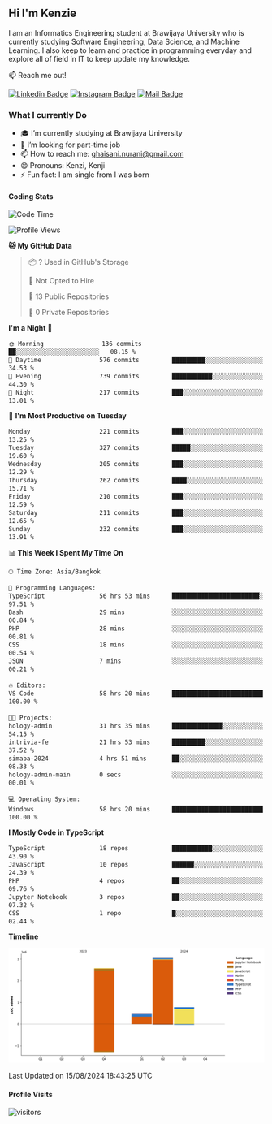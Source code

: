 ## Hi I'm Kenzie


I am an Informatics Engineering student at Brawijaya University who is currently studying Software Engineering, Data Science, and Machine Learning. I also keep to learn and practice in programming everyday and explore all of field in IT to keep update my knowledge.

:mailbox: Reach me out!

[![Linkedin Badge](https://img.shields.io/badge/-Kenzie_Taqiyassar-0e76a8?style=flat&labelColor=0e76a8&logo=linkedin&logoColor=white)](https://www.linkedin.com/in/kenzie-taqiyassar-37458b1aa/) 
[![Instagram Badge](https://img.shields.io/badge/-@__kenziehh_-e84393?style=flat&labelColor=e84393&logo=instagram&logoColor=white)](https://www.instagram.com/_kenziehh/) 
[![Mail Badge](https://img.shields.io/badge/-ghaisani.nurani-c0392b?style=flat&labelColor=c0392b&logo=gmail&logoColor=white)](mailto:ghaisani.nurani@gmail.com)

### What I currently Do

- 🎓 I’m currently studying at Brawijaya University
- 💼 I’m looking for part-time job
- 📫 How to reach me: ghaisani.nurani@gmail.com
- 😄 Pronouns: Kenzi, Kenji
- ⚡ Fun fact: I am single from I was born

#### Coding Stats
<!--START_SECTION:waka-->
![Code Time](http://img.shields.io/badge/Code%20Time-587%20hrs%2028%20mins-blue)

![Profile Views](http://img.shields.io/badge/Profile%20Views-1-blue)

**🐱 My GitHub Data** 

> 📦 ? Used in GitHub's Storage 
 > 
> 🚫 Not Opted to Hire
 > 
> 📜 13 Public Repositories 
 > 
> 🔑 0 Private Repositories 
 > 
**I'm a Night 🦉** 

```text
🌞 Morning                136 commits         ██░░░░░░░░░░░░░░░░░░░░░░░   08.15 % 
🌆 Daytime                576 commits         █████████░░░░░░░░░░░░░░░░   34.53 % 
🌃 Evening                739 commits         ███████████░░░░░░░░░░░░░░   44.30 % 
🌙 Night                  217 commits         ███░░░░░░░░░░░░░░░░░░░░░░   13.01 % 
```
📅 **I'm Most Productive on Tuesday** 

```text
Monday                   221 commits         ███░░░░░░░░░░░░░░░░░░░░░░   13.25 % 
Tuesday                  327 commits         █████░░░░░░░░░░░░░░░░░░░░   19.60 % 
Wednesday                205 commits         ███░░░░░░░░░░░░░░░░░░░░░░   12.29 % 
Thursday                 262 commits         ████░░░░░░░░░░░░░░░░░░░░░   15.71 % 
Friday                   210 commits         ███░░░░░░░░░░░░░░░░░░░░░░   12.59 % 
Saturday                 211 commits         ███░░░░░░░░░░░░░░░░░░░░░░   12.65 % 
Sunday                   232 commits         ███░░░░░░░░░░░░░░░░░░░░░░   13.91 % 
```


📊 **This Week I Spent My Time On** 

```text
🕑︎ Time Zone: Asia/Bangkok

💬 Programming Languages: 
TypeScript               56 hrs 53 mins      ████████████████████████░   97.51 % 
Bash                     29 mins             ░░░░░░░░░░░░░░░░░░░░░░░░░   00.84 % 
PHP                      28 mins             ░░░░░░░░░░░░░░░░░░░░░░░░░   00.81 % 
CSS                      18 mins             ░░░░░░░░░░░░░░░░░░░░░░░░░   00.54 % 
JSON                     7 mins              ░░░░░░░░░░░░░░░░░░░░░░░░░   00.21 % 

🔥 Editors: 
VS Code                  58 hrs 20 mins      █████████████████████████   100.00 % 

🐱‍💻 Projects: 
hology-admin             31 hrs 35 mins      ██████████████░░░░░░░░░░░   54.15 % 
intrivia-fe              21 hrs 53 mins      █████████░░░░░░░░░░░░░░░░   37.52 % 
simaba-2024              4 hrs 51 mins       ██░░░░░░░░░░░░░░░░░░░░░░░   08.33 % 
hology-admin-main        0 secs              ░░░░░░░░░░░░░░░░░░░░░░░░░   00.01 % 

💻 Operating System: 
Windows                  58 hrs 20 mins      █████████████████████████   100.00 % 
```

**I Mostly Code in TypeScript** 

```text
TypeScript               18 repos            ███████████░░░░░░░░░░░░░░   43.90 % 
JavaScript               10 repos            ██████░░░░░░░░░░░░░░░░░░░   24.39 % 
PHP                      4 repos             ██░░░░░░░░░░░░░░░░░░░░░░░   09.76 % 
Jupyter Notebook         3 repos             ██░░░░░░░░░░░░░░░░░░░░░░░   07.32 % 
CSS                      1 repo              █░░░░░░░░░░░░░░░░░░░░░░░░   02.44 % 
```



**Timeline**

![Lines of Code chart](https://raw.githubusercontent.com/kenziehh/kenziehh/master/assets/bar_graph.png)


 Last Updated on 15/08/2024 18:43:25 UTC
<!--END_SECTION:waka-->


#### Profile Visits

![visitors](https://visitor-badge.glitch.me/badge?page_id=kenziehh.kenziehh)





